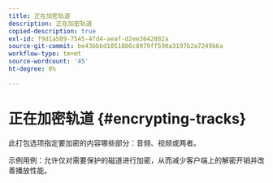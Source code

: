 ```yaml
---
title: 正在加密轨道
description: 正在加密轨道
copied-description: true
exl-id: f9d1a589-7545-4fd4-aeaf-d2ee3642882a
source-git-commit: be43bbbd1051886c8979ff590a3197b2a7249b6a
workflow-type: tm+mt
source-wordcount: '45'
ht-degree: 0%

---
```


# 正在加密轨道 {#encrypting-tracks}

此打包选项指定要加密的内容哪些部分：音频、视频或两者。

示例用例：允许仅对需要保护的磁道进行加密，从而减少客户端上的解密开销并改善播放性能。
